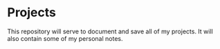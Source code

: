 # Projects

This repository will serve to document and save all of my projects. It will also contain some of my personal notes.
